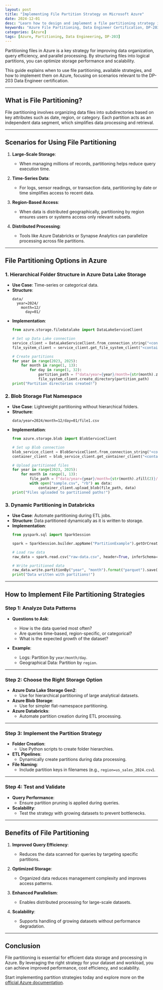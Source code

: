 ```yaml
---
layout: post
title: "Implementing File Partition Strategy on Microsoft Azure"
date: 2024-12-01
desc: "Learn how to design and implement a file partitioning strategy in Azure for efficient data storage and processing."
keywords: "Azure File Partitioning, Data Engineer Certification, DP-203, Partition Strategy, Azure Data Lake"
categories: [Azure]
tags: [Azure, Partitioning, Data Engineering, DP-203]
---
```


Partitioning files in Azure is a key strategy for improving data organization, query efficiency, and parallel processing. By structuring files into logical partitions, you can optimize storage performance and scalability.

This guide explains when to use file partitioning, available strategies, and how to implement them on Azure, focusing on scenarios relevant to the DP-203 Data Engineer certification.

---

## What is File Partitioning?

File partitioning involves organizing data files into subdirectories based on key attributes such as date, region, or category. Each partition acts as an independent data segment, which simplifies data processing and retrieval.

---

## Scenarios for Using File Partitioning

1. **Large-Scale Storage**:
   - When managing millions of records, partitioning helps reduce query execution time.

2. **Time-Series Data**:
   - For logs, sensor readings, or transaction data, partitioning by date or time simplifies access to recent data.

3. **Region-Based Access**:
   - When data is distributed geographically, partitioning by region ensures users or systems access only relevant subsets.

4. **Distributed Processing**:
   - Tools like Azure Databricks or Synapse Analytics can parallelize processing across file partitions.

---

## File Partitioning Options in Azure

### 1. **Hierarchical Folder Structure in Azure Data Lake Storage**
   - **Use Case**: Time-series or categorical data.
   - **Structure**:
     ```
     data/
       year=2024/
         month=12/
           day=01/
     ```
   - **Implementation**:
     ```python
     from azure.storage.filedatalake import DataLakeServiceClient

     # Set up Data Lake connection
     service_client = DataLakeServiceClient.from_connection_string("<connection_string>")
     file_system_client = service_client.get_file_system_client("<container_name>")

     # Create partitions
     for year in range(2023, 2025):
         for month in range(1, 13):
             for day in range(1, 32):
                 partition_path = f"data/year={year}/month={str(month).zfill(2)}/day={str(day).zfill(2)}"
                 file_system_client.create_directory(partition_path)
     print("Partition directories created!")
     ```

### 2. **Blob Storage Flat Namespace**
   - **Use Case**: Lightweight partitioning without hierarchical folders.
   - **Structure**:
     ```
     data/year=2024/month=12/day=01/file1.csv
     ```
   - **Implementation**:
     ```python
     from azure.storage.blob import BlobServiceClient

     # Set up Blob connection
     blob_service_client = BlobServiceClient.from_connection_string("<connection_string>")
     container_client = blob_service_client.get_container_client("<container_name>")

     # Upload partitioned files
     for year in range(2023, 2025):
         for month in range(1, 13):
             file_path = f"data/year={year}/month={str(month).zfill(2)}/sample.csv"
             with open("sample.csv", "rb") as data:
                 container_client.upload_blob(file_path, data)
     print("Files uploaded to partitioned paths!")
     ```

### 3. **Dynamic Partitioning in Databricks**
   - **Use Case**: Automate partitioning during ETL jobs.
   - **Structure**: Data partitioned dynamically as it is written to storage.
   - **Implementation**:
     ```python
     from pyspark.sql import SparkSession

     spark = SparkSession.builder.appName("PartitionExample").getOrCreate()

     # Load raw data
     raw_data = spark.read.csv("raw-data.csv", header=True, inferSchema=True)

     # Write partitioned data
     raw_data.write.partitionBy("year", "month").format("parquet").save("abfss://<container>@<storage_account>.dfs.core.windows.net/data")
     print("Data written with partitions!")
     ```

---

## How to Implement File Partitioning Strategies

### Step 1: **Analyze Data Patterns**
   - **Questions to Ask**:
     - How is the data queried most often?
     - Are queries time-based, region-specific, or categorical?
     - What is the expected growth of the dataset?

   - **Example**:
     - Logs: Partition by `year/month/day`.
     - Geographical Data: Partition by `region`.

---

### Step 2: **Choose the Right Storage Option**
   - **Azure Data Lake Storage Gen2**:
     - Use for hierarchical partitioning of large analytical datasets.
   - **Azure Blob Storage**:
     - Use for simpler flat-namespace partitioning.
   - **Azure Databricks**:
     - Automate partition creation during ETL processing.

---

### Step 3: **Implement the Partition Strategy**
   - **Folder Creation**:
     - Use Python scripts to create folder hierarchies.
   - **ETL Pipelines**:
     - Dynamically create partitions during data processing.
   - **File Naming**:
     - Include partition keys in filenames (e.g., `region=us_sales_2024.csv`).

---

### Step 4: **Test and Validate**
   - **Query Performance**:
     - Ensure partition pruning is applied during queries.
   - **Scalability**:
     - Test the strategy with growing datasets to prevent bottlenecks.

---

## Benefits of File Partitioning

1. **Improved Query Efficiency**:
   - Reduces the data scanned for queries by targeting specific partitions.

2. **Optimized Storage**:
   - Organized data reduces management complexity and improves access patterns.

3. **Enhanced Parallelism**:
   - Enables distributed processing for large-scale datasets.

4. **Scalability**:
   - Supports handling of growing datasets without performance degradation.

---

## Conclusion

File partitioning is essential for efficient data storage and processing in Azure. By leveraging the right strategy for your dataset and workload, you can achieve improved performance, cost efficiency, and scalability.

Start implementing partition strategies today and explore more on the [official Azure documentation](https://learn.microsoft.com/azure/).
